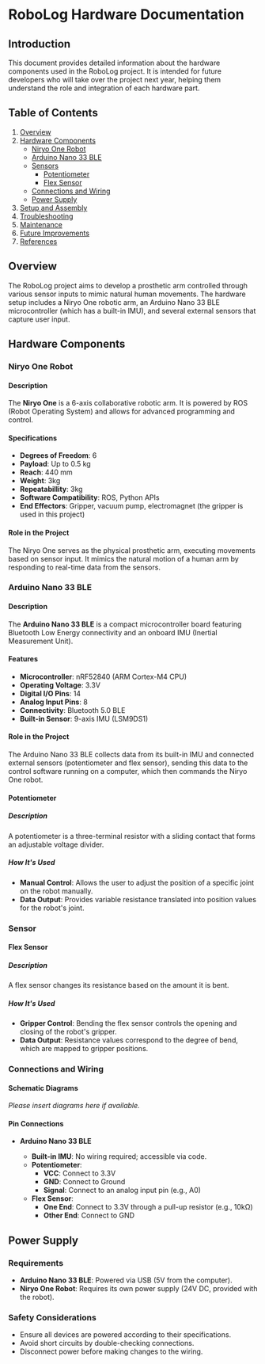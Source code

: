 # RoboLog Hardware Documentation

## Introduction

This document provides detailed information about the hardware components used in the RoboLog project. It is intended for future developers who will take over the project next year, helping them understand the role and integration of each hardware part.

## Table of Contents

1. [Overview](#overview)
2. [Hardware Components](#hardware-components)
   - [Niryo One Robot](#niryo-one-robot)
   - [Arduino Nano 33 BLE](#arduino-nano-33-ble)
   - [Sensors](#sensors)
     - [Potentiometer](#potentiometer)
     - [Flex Sensor](#flex-sensor)
   - [Connections and Wiring](#connections-and-wiring)
   - [Power Supply](#power-supply)
3. [Setup and Assembly](#setup-and-assembly)
4. [Troubleshooting](#troubleshooting)
5. [Maintenance](#maintenance)
6. [Future Improvements](#future-improvements)
7. [References](#references)

## Overview

The RoboLog project aims to develop a prosthetic arm controlled through various sensor inputs to mimic natural human movements. The hardware setup includes a Niryo One robotic arm, an Arduino Nano 33 BLE microcontroller (which has a built-in IMU), and several external sensors that capture user input.

## Hardware Components

### Niryo One Robot

#### Description

The **Niryo One** is a 6-axis collaborative robotic arm. It is powered by ROS (Robot Operating System) and allows for advanced programming and control.

#### Specifications

- **Degrees of Freedom**: 6
- **Payload**: Up to 0.5 kg
- **Reach**: 440 mm
- **Weight**: 3kg
- **Repeatabillity**: 3kg
- **Software Compatibility**: ROS, Python APIs
- **End Effectors**: Gripper, vacuum pump, electromagnet (the gripper is used in this project)

#### Role in the Project

The Niryo One serves as the physical prosthetic arm, executing movements based on sensor input. It mimics the natural motion of a human arm by responding to real-time data from the sensors.

### Arduino Nano 33 BLE

#### Description

The **Arduino Nano 33 BLE** is a compact microcontroller board featuring Bluetooth Low Energy connectivity and an onboard IMU (Inertial Measurement Unit).

#### Features

- **Microcontroller**: nRF52840 (ARM Cortex-M4 CPU)
- **Operating Voltage**: 3.3V
- **Digital I/O Pins**: 14
- **Analog Input Pins**: 8
- **Connectivity**: Bluetooth 5.0 BLE
- **Built-in Sensor**: 9-axis IMU (LSM9DS1)

#### Role in the Project

The Arduino Nano 33 BLE collects data from its built-in IMU and connected external sensors (potentiometer and flex sensor), sending this data to the control software running on a computer, which then commands the Niryo One robot.


#### Potentiometer

##### Description

A potentiometer is a three-terminal resistor with a sliding contact that forms an adjustable voltage divider.

##### How It's Used

- **Manual Control**: Allows the user to adjust the position of a specific joint on the robot manually.
- **Data Output**: Provides variable resistance translated into position values for the robot's joint.

### Sensor

#### Flex Sensor

##### Description

A flex sensor changes its resistance based on the amount it is bent.

##### How It's Used

- **Gripper Control**: Bending the flex sensor controls the opening and closing of the robot's gripper.
- **Data Output**: Resistance values correspond to the degree of bend, which are mapped to gripper positions.

### Connections and Wiring

#### Schematic Diagrams

*Please insert diagrams here if available.*

#### Pin Connections

- **Arduino Nano 33 BLE**

  - **Built-in IMU**: No wiring required; accessible via code.
  - **Potentiometer**:
    - **VCC**: Connect to 3.3V
    - **GND**: Connect to Ground
    - **Signal**: Connect to an analog input pin (e.g., A0)
  - **Flex Sensor**:
    - **One End**: Connect to 3.3V through a pull-up resistor (e.g., 10kΩ)
    - **Other End**: Connect to GND


## Power Supply

### Requirements

- **Arduino Nano 33 BLE**: Powered via USB (5V from the computer).
- **Niryo One Robot**: Requires its own power supply (24V DC, provided with the robot).

### Safety Considerations

- Ensure all devices are powered according to their specifications.
- Avoid short circuits by double-checking connections.
- Disconnect power before making changes to the wiring.

